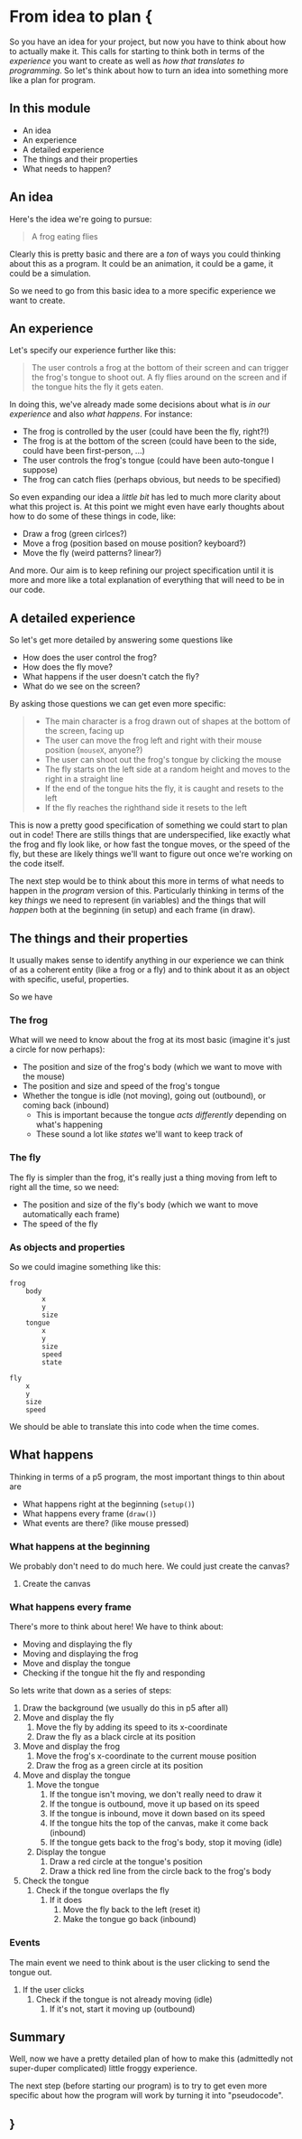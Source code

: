# From idea to plan {
   
So you have an idea for your project, but now you have to think about how to actually make it. This calls for starting to think both in terms of the *experience* you want to create as well as *how that translates to programming*. So let's think about how to turn an idea into something more like a plan for program.

## In this module

- An idea
- An experience
- A detailed experience
- The things and their properties
- What needs to happen?

## An idea

Here's the idea we're going to pursue:

> A frog eating flies

Clearly this is pretty basic and there are a *ton* of ways you could thinking about this as a program. It could be an animation, it could be a game, it could be a simulation.

So we need to go from this basic idea to a more specific experience we want to create.

## An experience

Let's specify our experience further like this:

> The user controls a frog at the bottom of their screen and can trigger the frog's tongue to shoot out. A fly flies around on the screen and if the tongue hits the fly it gets eaten.

In doing this, we've already made some decisions about what is *in our experience* and also *what happens*. For instance:

- The frog is controlled by the user (could have been the fly, right?!)
- The frog is at the bottom of the screen (could have been to the side, could have been first-person, ...)
- The user controls the frog's tongue (could have been auto-tongue I suppose)
- The frog can catch flies (perhaps obvious, but needs to be specified)

So even expanding our idea a *little bit* has led to much more clarity about what this project is. At this point we might even have early thoughts about how to do some of these things in code, like:

- Draw a frog (green cirlces?)
- Move a frog (position based on mouse position? keyboard?)
- Move the fly (weird patterns? linear?)

And more. Our aim is to keep refining our project specification until it is more and more like a total explanation of everything that will need to be in our code.

## A detailed experience

So let's get more detailed by answering some questions like

- How does the user control the frog?
- How does the fly move?
- What happens if the user doesn't catch the fly?
- What do we see on the screen?

By asking those questions we can get even more specific:

> - The main character is a frog drawn out of shapes at the bottom of the screen, facing up
> - The user can move the frog left and right with their mouse position (`mouseX`, anyone?)
> - The user can shoot out the frog's tongue by clicking the mouse
> - The fly starts on the left side at a random height and moves to the right in a straight line
> - If the end of the tongue hits the fly, it is caught and resets to the left
> - If the fly reaches the righthand side it resets to the left

This is now a pretty good specification of something we could start to plan out in code! There are stills things that are underspecified, like exactly what the frog and fly look like, or how fast the tongue moves, or the speed of the fly, but these are likely things we'll want to figure out once we're working on the code itself.

The next step would be to think about this more in terms of what needs to happen in the *program* version of this. Particularly thinking in terms of the key *things* we need to represent (in variables) and the things that will *happen* both at the beginning (in setup) and each frame (in draw).

## The things and their properties

It usually makes sense to identify anything in our experience we can think of as a coherent entity (like a frog or a fly) and to think about it as an object with specific, useful, properties.

So we have

### The frog

What will we need to know about the frog at its most basic (imagine it's just a circle for now perhaps):

- The position and size of the frog's body (which we want to move with the mouse)
- The position and size and speed of the frog's tongue
- Whether the tongue is idle (not moving), going out (outbound), or coming back (inbound) 
    - This is important because the tongue *acts differently* depending on what's happening
    - These sound a lot like *states* we'll want to keep track of

### The fly

The fly is simpler than the frog, it's really just a thing moving from left to right all the time, so we need:

- The position and size of the fly's body (which we want to move automatically each frame)
- The speed of the fly

### As objects and properties

So we could imagine something like this:

```
frog
    body
        x
        y
        size
    tongue
        x
        y
        size
        speed
        state
        
fly
    x
    y
    size
    speed
```

We should be able to translate this into code when the time comes.

## What happens

Thinking in terms of a p5 program, the most important things to thin about are

- What happens right at the beginning (`setup()`)
- What happens every frame (`draw()`)
- What events are there? (like mouse pressed)

### What happens at the beginning

We probably don't need to do much here. We could just create the canvas?

1. Create the canvas

### What happens every frame

There's more to think about here! We have to think about:

- Moving and displaying the fly
- Moving and displaying the frog
- Move and display the tongue
- Checking if the tongue hit the fly and responding

So lets write that down as a series of steps:

1. Draw the background (we usually do this in p5 after all)
2. Move and display the fly
    1. Move the fly by adding its speed to its x-coordinate
    2. Draw the fly as a black circle at its position
3. Move and display the frog
    1. Move the frog's x-coordinate to the current mouse position
    2. Draw the frog as a green circle at its position
4. Move and display the tongue
    1. Move the tongue
        1. If the tongue isn't moving, we don't really need to draw it
        2. If the tongue is outbound, move it up based on its speed
        3. If the tongue is inbound, move it down based on its speed
        4. If the tongue hits the top of the canvas, make it come back (inbound)
        5. If the tongue gets back to the frog's body, stop it moving (idle)
    2. Display the tongue
        1. Draw a red circle at the tongue's position
        2. Draw a thick red line from the circle back to the frog's body
5. Check the tongue
    1. Check if the tongue overlaps the fly
        1. If it does
            1. Move the fly back to the left (reset it)
            2. Make the tongue go back (inbound)
    
    
### Events

The main event we need to think about is the user clicking to send the tongue out.

1. If the user clicks
    1. Check if the tongue is not already moving (idle)
        1. If it's not, start it moving up (outbound)
    
## Summary

Well, now we have a pretty detailed plan of how to make this (admittedly not super-duper complicated) little froggy experience.

The next step (before starting our program) is to try to get even more specific about how the program will work by turning it into "pseudocode".
    
## }